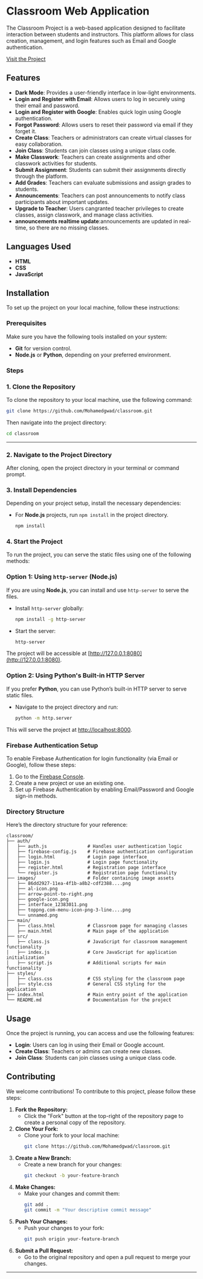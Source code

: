 # Classroom Web Application 

The Classroom Project is a web-based application designed to facilitate interaction between students and instructors. This platform allows for class creation, management, and login features such as Email and Google authentication.

[Visit the Project](https://classroomsm.freewebhostmost.com/)
## Features

- **Dark Mode**: Provides a user-friendly interface in low-light environments.  
- **Login and Register with Email**: Allows users to log in securely using their email and password.  
- **Login and Register with Google**: Enables quick login using Google authentication.
- **Forgot Password**: Allows users to reset their password via email if they forget it.   
- **Create Class**: Teachers or administrators can create virtual classes for easy collaboration.  
- **Join Class**: Students can join classes using a unique class code.  
- **Make Classwork**: Teachers can create assignments and other classwork activities for students.  
- **Submit Assignment**: Students can submit their assignments directly through the platform.  
- **Add Grades**: Teachers can evaluate submissions and assign grades to students.  
- **Announcements**: Teachers can post announcements to notify class participants about important updates.  
- **Upgrade to Teacher**: Users cangranted teacher privileges to create classes, assign classwork, and manage class activities.
- **announcements realtime update**:announcements are updated in real-time, so there are no missing classes. 

## Languages Used

- **HTML**
- **CSS**
- **JavaScript**

## Installation

To set up the project on your local machine, follow these instructions:

### Prerequisites

Make sure you have the following tools installed on your system:

- **Git** for version control.
- **Node.js** or **Python**, depending on your preferred environment.

### Steps

### 1. **Clone the Repository**

To clone the repository to your local machine, use the following command:

```bash
git clone https://github.com/Mohamedgwad/classroom.git
```

Then navigate into the project directory:

```bash
cd classroom
```

---

### 2. **Navigate to the Project Directory**

   After cloning, open the project directory in your terminal or command prompt.

### 3. **Install Dependencies**

   Depending on your project setup, install the necessary dependencies:

   - For **Node.js** projects, run `npm install` in the project directory.

     ```bash
     npm install
     ```

### 4. **Start the Project**

   To run the project, you can serve the static files using one of the following methods:

   ### Option 1: Using `http-server` (Node.js)

   If you are using **Node.js**, you can install and use `http-server` to serve the files.

   - Install `http-server` globally:
     ```bash
     npm install -g http-server
     ```

   - Start the server:
     ```bash
     http-server
     ```

   The project will be accessible at [http://127.0.0.1:8080](http://127.0.0.1:8080).

   ### Option 2: Using Python's Built-in HTTP Server

   If you prefer **Python**, you can use Python’s built-in HTTP server to serve static files.

   - Navigate to the project directory and run:
     ```bash
     python -m http.server
     ```

   This will serve the project at [http://localhost:8000](http://localhost:8000).

### Firebase Authentication Setup

To enable Firebase Authentication for login functionality (via Email or Google), follow these steps:

1. Go to the [Firebase Console](https://console.firebase.google.com/).
2. Create a new project or use an existing one.
3. Set up Firebase Authentication by enabling Email/Password and Google sign-in methods.

### Directory Structure

Here’s the directory structure for your reference:

```
classroom/
├── auth/
│   ├── auth.js               # Handles user authentication logic
│   ├── firebase-config.js    # Firebase authentication configuration
│   ├── login.html            # Login page interface
│   ├── login.js              # Login page functionality
│   ├── register.html         # Registration page interface
│   └── register.js           # Registration page functionality
├── images/                   # Folder containing image assets
│   ├── 86dd2927-11ea-4f1b-a8b2-cdf2388....png 
│   ├── al-icon.png          
│   ├── arrow-point-to-right.png 
│   ├── google-icon.png      
│   ├── interface_12383011.png 
│   ├── toppng.com-menu-icon-png-3-line....png 
│   └── unnamed.png                            
├── main/
│   ├── class.html            # Classroom page for managing classes
│   ├── main.html             # Main page of the application
├── src/
│   ├── class.js              # JavaScript for classroom management functionality
│   ├── index.js              # Core JavaScript for application initialization
│   ├── script.js             # Additional scripts for main functionality
├── styles/
│   ├── class.css             # CSS styling for the classroom page
│   ├── style.css             # General CSS styling for the application
├── index.html                # Main entry point of the application
└── README.md                 # Documentation for the project
```
## Usage
Once the project is running, you can access and use the following features:
- **Login**: Users can log in using their Email or Google account.
- **Create Class**: Teachers or admins can create new classes.
- **Join Class**: Students can join classes using a unique class code.
## Contributing
We welcome contributions! To contribute to this project, please follow these steps:
1. **Fork the Repository:**
   - Click the "Fork" button at the top-right of the repository page to create a personal copy of the repository.
2. **Clone Your Fork:**
   - Clone your fork to your local machine:
     ```bash
     git clone https://github.com/Mohamedgwad/classroom.git
     ```
3. **Create a New Branch:**
   - Create a new branch for your changes:
     ```bash
     git checkout -b your-feature-branch
     ```
4. **Make Changes:**
   - Make your changes and commit them:
     ```bash
     git add .
     git commit -m "Your descriptive commit message"
     ```
5. **Push Your Changes:**
   - Push your changes to your fork:
     ```bash
     git push origin your-feature-branch
     ```
6. **Submit a Pull Request:**
   - Go to the original repository and open a pull request to merge your changes.
---
